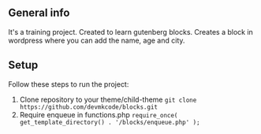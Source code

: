 ## General info
It's a training project. Created to learn gutenberg blocks. 
Creates a block in wordpress where you can add the name, age and city.
## Setup
Follow these steps to run the project:
1. Clone repository to your theme/child-theme
``` git clone https://github.com/devmkcode/blocks.git ```
2. Require enqueue in functions.php
``` require_once( get_template_directory() . '/blocks/enqueue.php' ); ```
